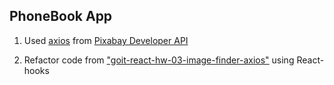 ## PhoneBook App

1. Used [axios](https://axios-http.com/) from
   [Pixabay Developer API](https://pixabay.com/service/about/api/)

2. Refactor code from
   ["goit-react-hw-03-image-finder-axios"](https://github.com/kyr13nko/goit-react-hw-03-image-finder-axios)
   using React-hooks
